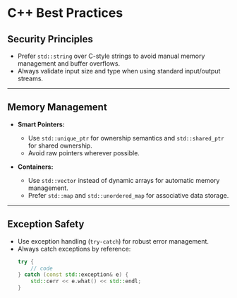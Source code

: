 # C++ Best Practices

## Security Principles
- Prefer `std::string` over C-style strings to avoid manual memory management and buffer overflows.
- Always validate input size and type when using standard input/output streams.

---

## Memory Management
- **Smart Pointers:**
  - Use `std::unique_ptr` for ownership semantics and `std::shared_ptr` for shared ownership.
  - Avoid raw pointers wherever possible.

- **Containers:**
  - Use `std::vector` instead of dynamic arrays for automatic memory management.
  - Prefer `std::map` and `std::unordered_map` for associative data storage.

---

## Exception Safety
- Use exception handling (`try-catch`) for robust error management.
- Always catch exceptions by reference:
  ```cpp
  try {
      // code
  } catch (const std::exception& e) {
      std::cerr << e.what() << std::endl;
  }
